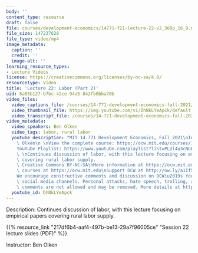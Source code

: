 ```yaml
---
body: ''
content_type: resource
draft: false
file: courses/development-economics/14771-f21-lecture-22-v2_360p_16_9.mp4
file_size: 147237628
file_type: video/mp4
image_metadata:
  caption: ''
  credit: ''
  image-alt: ''
learning_resource_types:
- Lecture Videos
license: https://creativecommons.org/licenses/by-nc-sa/4.0/
resourcetype: Video
title: 'Lecture 22: Labor (Part 2)'
uid: 8a03b127-b7bc-42ce-94a5-842fb0bba70b
video_files:
  video_captions_file: /courses/14-771-development-economics-fall-2021/11BTm7IR2CF4i7cDN8l6dyxC-yjC6ONt7_transcript.webvtt
  video_thumbnail_file: https://img.youtube.com/vi/DhNkLYeApck/default.jpg
  video_transcript_file: /courses/14-771-development-economics-fall-2021/11BTm7IR2CF4i7cDN8l6dyxC-yjC6ONt7_transcript.pdf
video_metadata:
  video_speakers: Ben Olken
  video_tags: labor, rural labor
  youtube_description: "MIT 14.771 Development Economics, Fall 2021\nInstructor: Ben\
    \ Olken\n \nView the complete course: https://ocw.mit.edu/courses/14-771-development-economics-fall-2021\n\
    YouTube Playlist: https://www.youtube.com/playlist?list=PLUl4u3cNGP61kvh3caDts2R6LmkYbmzaG\n\
    \ \nContinues discussion of labor, with this lecture focusing on empirical papers\
    \ covering rural labor supply.                                      \n \n \nLicense:\
    \ Creative Commons BY-NC-SA\nMore information at https://ocw.mit.edu/terms\nMore\
    \ courses at https://ocw.mit.edu\nSupport OCW at http://ow.ly/a1If50zVRlQ\n \n\
    We encourage constructive comments and discussion on OCW\u2019s YouTube and other\
    \ social media channels. Personal attacks, hate speech, trolling, and inappropriate\
    \ comments are not allowed and may be removed. More details at https://ocw.mit.edu/comments."
  youtube_id: DhNkLYeApck
---
```

Description: Continues discussion of labor, with this lecture focusing on empirical papers covering rural labor supply.

{{% resource_link "217df6b4-aaf4-497b-be13-29a7f96005ce" "Session 22 lecture slides (PDF)" %}}

Instructor: Ben Olken